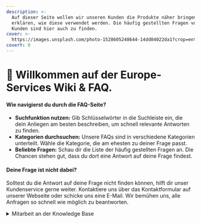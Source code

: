 ```yaml
---
description: >-
  Auf dieser Seite wollen wir unseren Kunden die Produkte näher bringen und
  erklären, wie diese verwendet werden. Die häufig gestellten Fragen von unseren
  Kunden sind hier auch zu finden.
cover: >-
  https://images.unsplash.com/photo-1528605248644-14dd04022da1?crop=entropy&cs=tinysrgb&fm=jpg&ixid=MnwxOTcwMjR8MHwxfHNlYXJjaHwxMHx8dGVhbSUyMG9mJTIwcGVvcGxlfGVufDB8fHx8MTY2MDMxNzQzNg&ixlib=rb-1.2.1&q=80
coverY: 0
---
```


# 👋 Willkommen auf der Europe-Services Wiki & FAQ.

#### Wie navigierst du durch die FAQ-Seite?

* **Suchfunktion nutzen:** Gib Schlüsselwörter in die Suchleiste ein, die dein Anliegen am besten beschreiben, um schnell relevante Antworten zu finden.
* **Kategorien durchsuchen:** Unsere FAQs sind in verschiedene Kategorien unterteilt. Wähle die Kategorie, die am ehesten zu deiner Frage passt.
* **Beliebte Fragen:** Schau dir die Liste der häufig gestellten Fragen an. Die Chancen stehen gut, dass du dort eine Antwort auf deine Frage findest.

#### Deine Frage ist nicht dabei?

Solltest du die Antwort auf deine Frage nicht finden können, hilft dir unser Kundenservice gerne weiter. Kontaktiere uns über das Kontaktformular auf unserer Webseite oder schicke uns eine E-Mail. Wir bemühen uns, alle Anfragen so schnell wie möglich zu beantworten.

<details>

<summary>Mitarbeit an der Knowledge Base</summary>

Wir wollen die Knowledge Base mit eurer Hilfe immer mehr erweitern.

Jeder Kunde kann das Projekt in GitHub Forken und daran mithelfen. Jede angenommene Erweiterung entlohnen wir mit 5€ Guthaben.

Das Projekt kann hier geforkt werden:\
[https://github.com/europe-services/docs/tree/docs](https://github.com/europe-services/docs/tree/docs)

</details>
